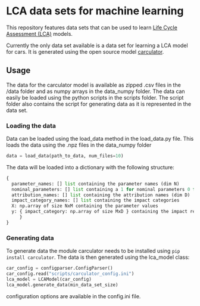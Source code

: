 # LCA data sets for machine learning

This repository features data sets that can be used to learn [Life Cycle Assessment (LCA)](https://en.wikipedia.org/wiki/Life-cycle_assessment) models.

Currently the only data set available is a data set for learning a LCA model for cars. It is generated using the open source model [carculator](https://github.com/romainsacchi/carculator).

## Usage
The data for the carculator model is available as zipped .csv files in the /data folder and as numpy arrays in the data_numpy folder. The data can easily be loaded using the python scripts in the scripts folder.
The script folder also contains the script for generating data as it is represented in the data set.

### Loading the data
Data can be loaded using the load_data method in the load_data.py file. This loads the data using the .npz files in the data_numpy folder
```python
data = load_data(path_to_data, num_files=10)
```
The data will be loaded into a dictionary with the following structure:
```python
{ 
  parameter_names: [] list containing the parameter names (dim N)
  nominal_parameters: [] list containing a 1 for nominal parameters 0 for numerical parameters
  attribution_names: [] list containing the attribution names (dim D)
  impact_category_names: [] list containing the impact categories
  X: np.array of size NxM containing the parameter values
  y: { impact_category: np.array of size MxD } containing the impact results for the corresponding impact category
     }
}
```
### Generating data
To generate data the module carculator needs to be installed using `pip install carculator`.
The data is then generated using the lca_model class:

```python        
car_config = configparser.ConfigParser()
car_config.read("scripts/carculator_config.ini")   
lca_model = LCAModel(car_config)
lca_model.generate_data(min_data_set_size)
```

configuration options are available in the config.ini file.
